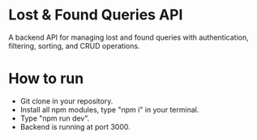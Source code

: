 # Lost & Found Queries API  

A backend API for managing lost and found queries with authentication, filtering, sorting, and CRUD operations.  

# How to run 
- Git clone in your repository.
- Install all npm modules, type "npm i" in your terminal.
- Type "npm run dev".
- Backend is running at port 3000.